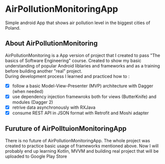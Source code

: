 # AirPollutionMonitoringApp
Simple android App that shows air pollution level in the biggest cities of Poland.
## About AirPollutionMonitoring
AirPollutionMonitoring is a App version of project that I created to pass "The basics of Software Engineering" course. Created to show my basic understanding of popular Android liblaries and frameworks and as a training before building another "real" project. <br/> During development process I learned and practiced how to : <br/>
- [x] follow a basic Model-View-Presenter (MVP) architecture with Dagger (when needed)
- [x] use dependency injection framewroks both for views (ButterKnife) and modules (Dagger 2)
- [x] retrive data asynchronously with RXJava
- [x] consume REST API in JSON format with Retrofit and Moshi adapter 
## Furuture of AirPolltuionMonitoringApp
There is no future of AirPollutionMonitoringApp. The whole project was created to practice basic usage of frameworks mentioned above. Now I will probably end up learning Kotlin, MVVM and building real project that will be uploaded to Google Play Store
